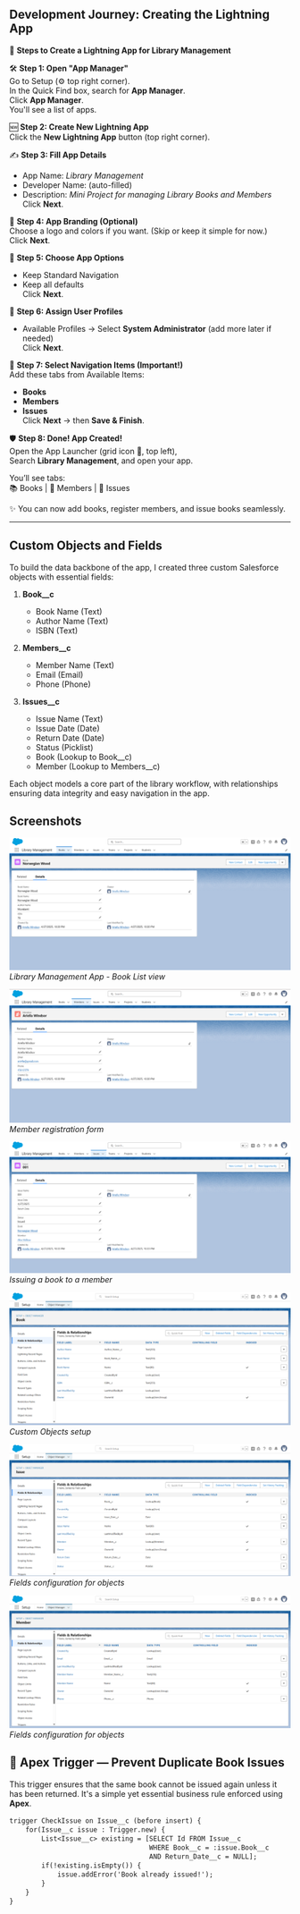 ## Development Journey: Creating the Lightning App

🌟 **Steps to Create a Lightning App for Library Management**

🛠 **Step 1: Open "App Manager"**  
Go to Setup (⚙️ top right corner).  
In the Quick Find box, search for **App Manager**.  
Click **App Manager**.  
You'll see a list of apps.

🆕 **Step 2: Create New Lightning App**  
Click the **New Lightning App** button (top right corner).

✍️ **Step 3: Fill App Details**  
- App Name: *Library Management*  
- Developer Name: (auto-filled)  
- Description: *Mini Project for managing Library Books and Members*  
Click **Next**.

🎨 **Step 4: App Branding (Optional)**  
Choose a logo and colors if you want. (Skip or keep it simple for now.)  
Click **Next**.

🚀 **Step 5: Choose App Options**  
- Keep Standard Navigation  
- Keep all defaults  
Click **Next**.

👤 **Step 6: Assign User Profiles**  
- Available Profiles → Select **System Administrator** (add more later if needed)  
Click **Next**.

🧩 **Step 7: Select Navigation Items (Important!)**  
Add these tabs from Available Items:  
- **Books**  
- **Members**  
- **Issues**  
Click **Next** → then **Save & Finish**.

🛡️ **Step 8: Done! App Created!**  
Open the App Launcher (grid icon 🔲, top left),  
Search **Library Management**, and open your app.  

You’ll see tabs:  
📚 Books | 👤 Members | 📝 Issues  

✨ You can now add books, register members, and issue books seamlessly.

---

## Custom Objects and Fields

To build the data backbone of the app, I created three custom Salesforce objects with essential fields:

1. **Book__c**  
   - Book Name (Text)  
   - Author Name (Text)  
   - ISBN (Text)

2. **Members__c**  
   - Member Name (Text)  
   - Email (Email)  
   - Phone (Phone)

3. **Issues__c**  
   - Issue Name (Text)  
   - Issue Date (Date)  
   - Return Date (Date)  
   - Status (Picklist)  
   - Book (Lookup to Book__c)  
   - Member (Lookup to Members__c)

Each object models a core part of the library workflow, with relationships ensuring data integrity and easy navigation in the app.
## Screenshots

![Library Management - Book List](Screenshot%20(120).png)  
*Library Management App - Book List view*

![Library Management - Member Registration](Screenshot%20(121).png)  
*Member registration form*

![Library Management - Issue Book](Screenshot%20(122).png)  
*Issuing a book to a member*

![Library Management - Custom Objects](Screenshot%20(123).png)  
*Custom Objects setup*

![Library Management - Fields Setup](Screenshot%20(124).png)  
*Fields configuration for objects*

![Library Management - Apex Trigger Code](Screenshot%20(125).png)  
*Fields configuration for objects*

## 🔁 Apex Trigger — Prevent Duplicate Book Issues

This trigger ensures that the same book cannot be issued again unless it has been returned. It's a simple yet essential business rule enforced using **Apex**.

```apex
trigger CheckIssue on Issue__c (before insert) { 
    for(Issue__c issue : Trigger.new) { 
        List<Issue__c> existing = [SELECT Id FROM Issue__c 
                                   WHERE Book__c = :issue.Book__c 
                                   AND Return_Date__c = NULL]; 
        if(!existing.isEmpty()) { 
            issue.addError('Book already issued!');
        }
    }
}
